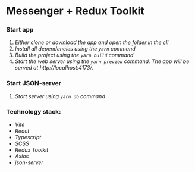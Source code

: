 # Messenger + Redux Toolkit

### **Start app**

1. _Either clone or download the app and open the folder in the cli_
2. _Install all dependencies using the `yarn` command_
3. _Build the project using the `yarn build` command_
4. _Start the web server using the `yarn preview` command. The app will be served at http://localhost:4173/._

### **Start JSON-server**

1. _Start server using `yarn db` command_

### **Technology stack:**

- _Vite_
- _React_
- _Typescript_
- _SCSS_
- _Redux Toolkit_
- _Axios_
- _json-server_
